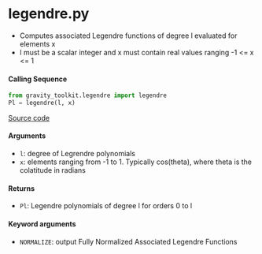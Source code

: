 legendre.py
===========

- Computes associated Legendre functions of degree l evaluated for elements x
- l must be a scalar integer and x must contain real values ranging -1 <= x <= 1

#### Calling Sequence
```python
from gravity_toolkit.legendre import legendre
Pl = legendre(l, x)
```
[Source code](https://github.com/tsutterley/read-GRACE-harmonics/blob/main/gravity_toolkit/legendre.py)

#### Arguments
- `l`: degree of Legrendre polynomials
- `x`: elements ranging from -1 to 1. Typically cos(theta), where theta is the colatitude in radians

#### Returns
- `Pl`: Legendre polynomials of degree l for orders 0 to l

#### Keyword arguments
- `NORMALIZE`: output Fully Normalized Associated Legendre Functions